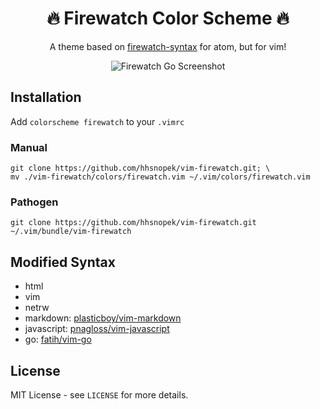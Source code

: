 <div align='center'>
  <h1>🔥 Firewatch Color Scheme 🔥</h1>
  <p>A theme based on <a href='https://github.com/SebastianSzturo/firewatch-syntax'>firewatch-syntax</a> for atom, but for vim!</p>
  <img alt='Firewatch Go Screenshot' src='https://cldup.com/6tL84RGEdQ.png'/>
</div>

## Installation
Add `colorscheme firewatch` to your `.vimrc`

### Manual
```
git clone https://github.com/hhsnopek/vim-firewatch.git; \
mv ./vim-firewatch/colors/firewatch.vim ~/.vim/colors/firewatch.vim
```

### Pathogen
`git clone https://github.com/hhsnopek/vim-firewatch.git ~/.vim/bundle/vim-firewatch`

## Modified Syntax
- html
- vim
- netrw
- markdown: [plasticboy/vim-markdown](//github.com/plasticboy/vim-markdown)
- javascript: [pnagloss/vim-javascript](//github.com/pnagloss/vim-javascript)
- go: [fatih/vim-go](//github.com/fatih/vim-go)

## License
MIT License - see `LICENSE` for more details.
